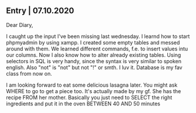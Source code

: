 ## Entry | 07.10.2020

Dear Diary,

I caught up the input I've been missing last wednesday. I learnd how to start phpmyadmin by using xampp. I created some empty tables and messed around with them. We learned different commands, f.e. to insert values intu our columns. Now I also know how to alter already existing tables. Using selectors in SQL is very handy, since the syntax is very similar to spoken english. Also "not" is "not" but not "!" or smth. I luv it. Database is my fav class from now on. 

I am looking forward to eat some delicious lasagna later. You might ask WHERE to go to get a piece too. It's actually made by my gf. She has the recipe FROM her mother. Basically you just need to SELECT the right ingredients and put it in the oven BETWEEN 40 AND 50 minutes